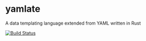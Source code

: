 yamlate
=========

A data templating language extended from YAML written in Rust

[![Build Status](https://travis-ci.org/DarinM223/yamlate.svg)](https://travis-ci.org/DarinM223/yamlate)
